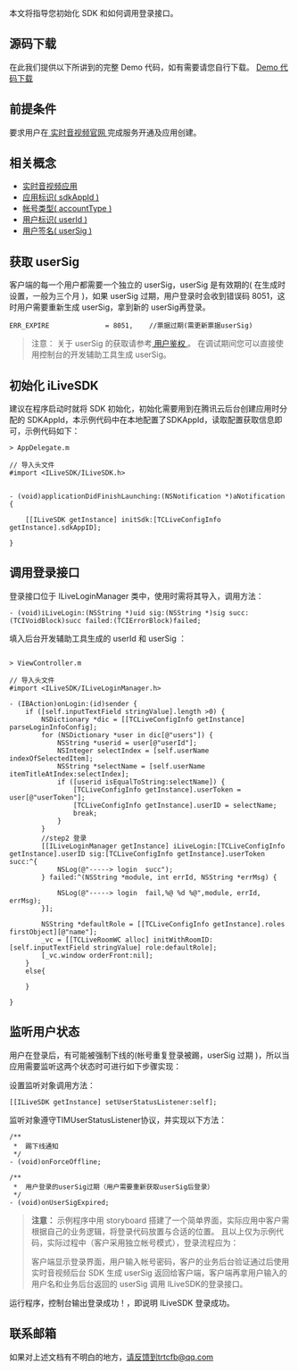 本文将指导您初始化 SDK 和如何调用登录接口。
## 源码下载
在此我们提供以下所讲到的完整 Demo 代码，如有需要请您自行下载。 
[Demo 代码下载](http://dldir1.qq.com/hudongzhibo/ILiveSDK/Demo/MAC_TRTC.zip)

## 前提条件
要求用户在[ 实时音视频官网 ](https://cloud.tencent.com/product/trtc)完成服务开通及应用创建。

## 相关概念
 - [实时音视频应用](https://cloud.tencent.com/document/product/647/16792#.E5.AE.9E.E6.97.B6.E9.9F.B3.E8.A7.86.E9.A2.91.E5.BA.94.E7.94.A8)
 - [应用标识( sdkAppId )](https://cloud.tencent.com/document/product/647/16792#.E5.BA.94.E7.94.A8.E6.A0.87.E8.AF.86.EF.BC.88-sdkappid-.EF.BC.89)
 - [帐号类型( accountType )](https://cloud.tencent.com/document/product/647/16792#.E5.B8.90.E5.8F.B7.E7.B1.BB.E5.9E.8B.EF.BC.88-accounttype-.EF.BC.89)
 - [用户标识( userId )](https://cloud.tencent.com/document/product/647/16792#.E7.94.A8.E6.88.B7.E6.A0.87.E8.AF.86.EF.BC.88-userId-.EF.BC.89)
 - [用户签名( userSig )](https://cloud.tencent.com/document/product/647/16792#.E7.94.A8.E6.88.B7.E7.AD.BE.E5.90.8D.EF.BC.88-usersig-.EF.BC.89)

## 获取 userSig
客户端的每一个用户都需要一个独立的 userSig，userSig 是有效期的( 在生成时设置，一般为三个月 )，如果 userSig 过期，用户登录时会收到错误码 8051，这时用户需要重新生成 userSig，拿到新的 userSig再登录。

```objc
ERR_EXPIRE              = 8051,    //票据过期(需更新票据userSig)
```

> 注意： 关于 userSig 的获取请参考[ 用户鉴权 ](https://cloud.tencent.com/document/product/647/16792#.E7.94.A8.E6.88.B7.E7.AD.BE.E5.90.8D.EF.BC.88-usersig-.EF.BC.89)。 在调试期间您可以直接使用控制台的开发辅助工具生成 userSig。


## 初始化 iLiveSDK

建议在程序启动时就将 SDK 初始化，初始化需要用到在腾讯云后台创建应用时分配的 SDKAppId，本示例代码中在本地配置了SDKAppId，读取配置获取信息即可，示例代码如下：
```objc
> AppDelegate.m

// 导入头文件
#import <ILiveSDK/ILiveSDK.h>


- (void)applicationDidFinishLaunching:(NSNotification *)aNotification {
    
    [[ILiveSDK getInstance] initSdk:[TCLiveConfigInfo getInstance].sdkAppID];
    
}

```

## 调用登录接口

登录接口位于 ILiveLoginManager 类中，使用时需将其导入，调用方法：
```
- (void)iLiveLogin:(NSString *)uid sig:(NSString *)sig succ:(TCIVoidBlock)succ failed:(TCIErrorBlock)failed;
```

填入后台开发辅助工具生成的 userId 和 userSig ：
```objc

> ViewController.m

// 导入头文件
#import <ILiveSDK/ILiveLoginManager.h>

- (IBAction)onLogin:(id)sender {
    if ([self.inputTextField stringValue].length >0) {
        NSDictionary *dic = [[TCLiveConfigInfo getInstance] parseLoginInfoConfig];
        for (NSDictionary *user in dic[@"users"]) {
            NSString *userid = user[@"userId"];
            NSInteger selectIndex = [self.userName indexOfSelectedItem];
            NSString *selectName = [self.userName itemTitleAtIndex:selectIndex];
            if ([userid isEqualToString:selectName]) {
                [TCLiveConfigInfo getInstance].userToken = user[@"userToken"];
                [TCLiveConfigInfo getInstance].userID = selectName;
                break;
            }
        }
        //step2 登录
        [[ILiveLoginManager getInstance] iLiveLogin:[TCLiveConfigInfo getInstance].userID sig:[TCLiveConfigInfo getInstance].userToken succ:^{
            NSLog(@"-----> login  succ");
        } failed:^(NSString *module, int errId, NSString *errMsg) {
            
            NSLog(@"-----> login  fail,%@ %d %@",module, errId, errMsg);
        }];
        
        NSString *defaultRole = [[TCLiveConfigInfo getInstance].roles firstObject][@"name"];
        _vc = [[TCLiveRoomWC alloc] initWithRoomID:[self.inputTextField stringValue] role:defaultRole];
        [_vc.window orderFront:nil];
    }
    else{
        
    }

}

```
## 监听用户状态
用户在登录后，有可能被强制下线的(帐号重复登录被踢，userSig 过期 )，所以当应用需要监听这两个状态时可进行如下步骤实现：

设置监听对象调用方法：
```objc
[[ILiveSDK getInstance] setUserStatusListener:self];
```
监听对象遵守TIMUserStatusListener协议，并实现以下方法：
```objc
/**
 *  踢下线通知
 */
- (void)onForceOffline;

/**
 *  用户登录的userSig过期（用户需要重新获取userSig后登录）
 */
- (void)onUserSigExpired;
```
>**注意：**
>示例程序中用 storyboard 搭建了一个简单界面，实际应用中客户需根据自己的业务逻辑，将登录代码放置与合适的位置。
> 且以上仅为示例代码，实际过程中（客户采用独立帐号模式），登录流程应为：
>
> 客户端显示登录界面，用户输入帐号密码，客户的业务后台验证通过后使用实时音视频后台 SDK 生成 userSig 返回给客户端，客户端再拿用户输入的用户名和业务后台返回的 userSig 调用 ILiveSDK的登录接口。
	
运行程序，控制台输出登录成功！，即说明 ILiveSDK 登录成功。


## 联系邮箱
如果对上述文档有不明白的地方，请反馈到trtcfb@qq.com
